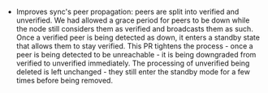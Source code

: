 * Improves sync's peer propagation: peers are split into verified and
  unverified. We had allowed a grace period for peers to be down while the
  node still considers them as verified and broadcasts them as such. Once a
  verified peer is being detected as down, it enters a standby state that
  allows them to stay verified.
  This PR tightens the process - once a peer is being detected to be
  unreachable - it is being downgraded from verified to unverified
  immediately. The processing of unverified being deleted is left unchanged -
  they still enter the standby mode for a few times before being removed.
